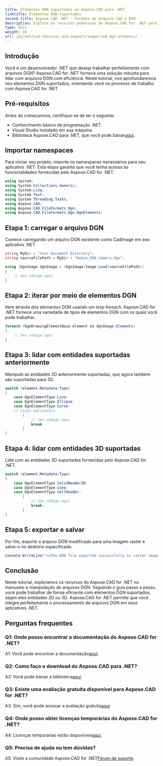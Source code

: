 ```yaml
---
title: Elementos DGN suportados em Aspose.CAD para .NET
linktitle: Elementos DGN suportados
second_title: Aspose.CAD .NET - Formato de arquivo CAD e BIM
description: Explore os recursos poderosos do Aspose.CAD for .NET para lidar com arquivos DGN. Siga nosso guia passo a passo para trabalhar perfeitamente com elementos 2D e 3D.
type: docs
weight: 18
url: /pt/net/cad-features-and-support/supported-dgn-elements/
---
```

## Introdução

Você é um desenvolvedor .NET que deseja trabalhar perfeitamente com arquivos DGN? Aspose.CAD for .NET fornece uma solução robusta para lidar com arquivos DGN com eficiência. Neste tutorial, nos aprofundaremos nos elementos DGN suportados, orientando você no processo de trabalho com Aspose.CAD for .NET.

## Pré-requisitos

Antes de começarmos, certifique-se de ter o seguinte:

- Conhecimento básico de programação .NET.
- Visual Studio instalado em sua máquina.
-  Biblioteca Aspose.CAD para .NET, que você pode baixar[aqui](https://releases.aspose.com/cad/net/).

## Importar namespaces

Para iniciar seu projeto, importe os namespaces necessários para seu aplicativo .NET. Esta etapa garante que você tenha acesso às funcionalidades fornecidas pelo Aspose.CAD for .NET.

```csharp
using System;
using System.Collections.Generic;
using System.Linq;
using System.Text;
using System.Threading.Tasks;
using Aspose.CAD;
using Aspose.CAD.FileFormats.Dgn;
using Aspose.CAD.FileFormats.Dgn.DgnElements;
```

## Etapa 1: carregar o arquivo DGN

Comece carregando um arquivo DGN existente como CadImage em seu aplicativo .NET.

```csharp
string MyDir = "Your Document Directory";
string sourceFilePath = MyDir + "Nikon_D90_Camera.dgn";

using (DgnImage dgnImage = (DgnImage)Image.Load(sourceFilePath))
{
    // Seu código aqui
}
```

## Etapa 2: iterar por meio de elementos DGN

Itere através dos elementos DGN usando um loop foreach. Aspose.CAD for .NET fornece uma variedade de tipos de elementos DGN com os quais você pode trabalhar.

```csharp
foreach (DgnDrawingElementBase element in dgnImage.Elements)
{
    // Seu código aqui
}
```

## Etapa 3: lidar com entidades suportadas anteriormente

Manipule as entidades 2D anteriormente suportadas, que agora também são suportadas para 3D.

```csharp
switch (element.Metadata.Type)
{
    case DgnElementType.Line:
    case DgnElementType.Ellipse:
    case DgnElementType.Curve:
    // Casos adicionais
        {
            // Seu código aqui
            break;
        }
}
```

## Etapa 4: lidar com entidades 3D suportadas

Lide com as entidades 3D suportadas fornecidas pelo Aspose.CAD for .NET.

```csharp
switch (element.Metadata.Type)
{
    case DgnElementType.SolidHeader3D:
    case DgnElementType.Cone:
    case DgnElementType.CellHeader:
        {
            // Seu código aqui
            break;
        }
}
```

## Etapa 5: exportar e salvar

Por fim, exporte o arquivo DGN modificado para uma imagem raster e salve-o no diretório especificado.

```csharp
Console.WriteLine("\nThe DGN file exported successfully to raster image.\nFile saved at " + MyDir);
```

## Conclusão

Neste tutorial, exploramos os recursos do Aspose.CAD for .NET no manuseio e manipulação de arquivos DGN. Seguindo o guia passo a passo, você pode trabalhar de forma eficiente com elementos DGN suportados, sejam eles entidades 2D ou 3D. Aspose.CAD for .NET permite que você integre perfeitamente o processamento de arquivos DGN em seus aplicativos .NET.

## Perguntas frequentes

### Q1: Onde posso encontrar a documentação do Aspose.CAD for .NET?

 A1: Você pode encontrar a documentação[aqui](https://reference.aspose.com/cad/net/).

### Q2: Como faço o download do Aspose.CAD para .NET?

 A2: Você pode baixar a biblioteca[aqui](https://releases.aspose.com/cad/net/).

### Q3: Existe uma avaliação gratuita disponível para Aspose.CAD for .NET?

 A3: Sim, você pode acessar a avaliação gratuita[aqui](https://releases.aspose.com/).

### Q4: Onde posso obter licenças temporárias do Aspose.CAD for .NET?

 A4: Licenças temporárias estão disponíveis[aqui](https://purchase.aspose.com/temporary-license/).

### Q5: Precisa de ajuda ou tem dúvidas?

 A5: Visite a comunidade Aspose.CAD for .NET[Fórum de suporte](https://forum.aspose.com/c/cad/19).
